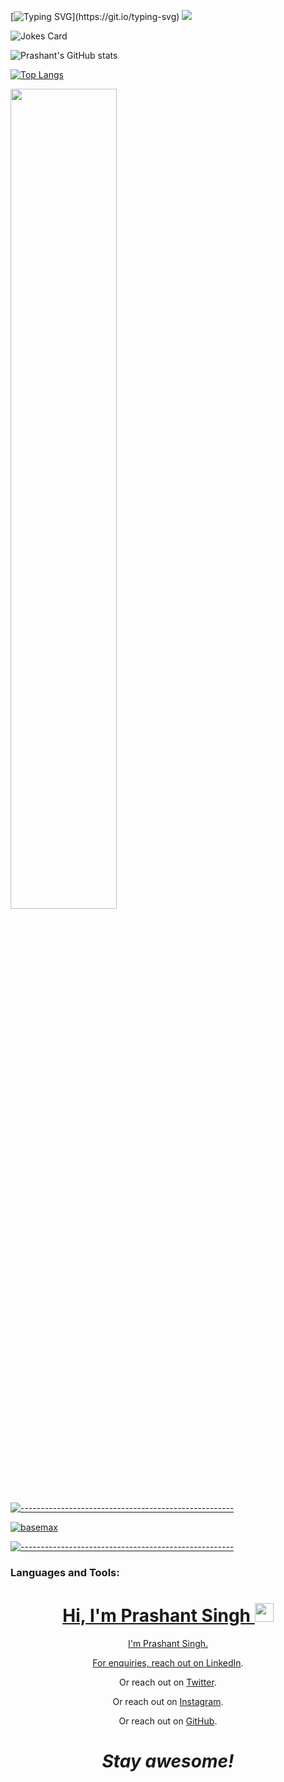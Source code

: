 [![Typing SVG](https://readme-typing-svg.herokuapp.com?size=24&width=600&lines=Welcome+To+Prashant's+GitHub+Profile!)](https://git.io/typing-svg)
![](https://komarev.com/ghpvc/?username=prashant-027)

![Jokes Card](https://readme-jokes.vercel.app/api)

![Prashant's GitHub stats](https://github-readme-stats.vercel.app/api?username=prashant-027&show_icons=true&theme=radical)


[![Top Langs](https://github-readme-stats.vercel.app/api/top-langs/?username=prashant-027&layout=compact)](https://github.com/prashant-027/github-readme-stats) <br>

  <img width="58%" src="https://github-readme-streak-stats.herokuapp.com/?user=prashant-027&theme=radical" /><br>
[![-----------------------------------------------------](
https://raw.githubusercontent.com/andreasbm/readme/master/assets/lines/aqua.png)](https://github.com/BaseMax?tab=repositories)

<a href="https://github.com/BaseMax?tab=repositories"><img src="https://github-profile-trophy.vercel.app/?username=prashant-027&column=8&margin-w=15&margin-h=15" alt="basemax"></a>

[![-----------------------------------------------------](
https://raw.githubusercontent.com/andreasbm/readme/master/assets/lines/aqua.png)](https://github.com/BaseMax?tab=repositories)
<h3 align="left">Languages and Tools:</h3>
<p align="left"> <a href="https://developer.android.com" target="_blank">




<h1 align="center">Hi, I'm Prashant Singh <img src="https://raw.githubusercontent.com/MartinHeinz/MartinHeinz/master/wave.gif" width="30px" height='30px'></h1>
<p align='center'>
I'm Prashant Singh.
</p>
<p align='center'>For enquiries, reach out on <a href="https://www.linkedin.com/in/prashant-singh27">LinkedIn</a>.</p>
<p align='center'>Or reach out on <a href="https://twitter.com/_prashant27?t=z9qE22ig9Tf3VEo8mzihfA&s=09">Twitter</a>.</p>
<p align='center'>Or reach out on <a href="https://instagram.com/prashant._27">Instagram</a>.</p>
<p align='center'>Or reach out on <a href="https://github.com/prashant-027">GitHub</a>.</p>

<h1 align='center'><i>Stay awesome!</i></h1>


